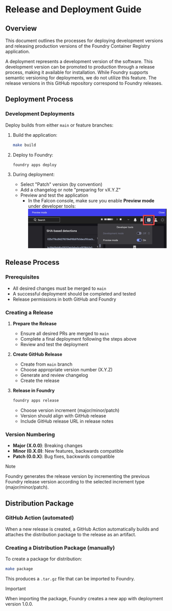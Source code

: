 # Release and Deployment Guide

## Overview

This document outlines the processes for deploying development versions and releasing production versions of the Foundry Container Registry application.

A deployment represents a development version of the software. This development version can be promoted to production through a release process, making it available for installation. While Foundry supports semantic versioning for deployments, we do not utilize this feature. The release versions in this GitHub repository correspond to Foundry releases.

## Deployment Process

### Development Deployments

Deploy builds from either `main` or feature branches:

1. Build the application:

   ```bash
   make build
   ```

2. Deploy to Foundry:

   ```bash
   foundry apps deploy
   ```

3. During deployment:
   - Select "Patch" version (by convention)
   - Add a changelog or note "preparing for vX.Y.Z"
   - Preview and test the application
     - In the Falcon console, make sure you enable **Preview mode** under developer tools:
         ![preview-mode](../assets/preview-mode.png)

## Release Process

### Prerequisites

- All desired changes must be merged to `main`
- A successful deployment should be completed and tested
- Release permissions in both GitHub and Foundry

### Creating a Release

1. **Prepare the Release**
   - Ensure all desired PRs are merged to `main`
   - Complete a final deployment following the steps above
   - Review and test the deployment

2. **Create GitHub Release**
   - Create from `main` branch
   - Choose appropriate version number (X.Y.Z)
   - Generate and review changelog
   - Create the release

3. **Release in Foundry**

   ```bash
   foundry apps release
   ```

   - Choose version increment (major/minor/patch)
   - Version should align with GitHub release
   - Include GitHub release URL in release notes

### Version Numbering

- **Major (X.0.0)**: Breaking changes
- **Minor (0.X.0)**: New features, backwards compatible
- **Patch (0.0.X)**: Bug fixes, backwards compatible

> [!NOTE]
> Foundry generates the release version by incrementing the previous Foundry release version according to the selected increment type (major/minor/patch).

## Distribution Package

### GitHub Action (automated)

When a new release is created, a GitHub Action automatically builds and attaches the distribution package to the release as an artifact.

### Creating a Distribution Package (manually)

To create a package for distribution:

```bash
make package
```

This produces a `.tar.gz` file that can be imported to Foundry.

> [!IMPORTANT]
> When importing the package, Foundry creates a new app with deployment version 1.0.0.
